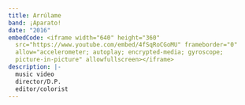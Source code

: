 ```yaml
---
title: Arrúlame
band: ¡Aparato!
date: "2016"
embedCode: <iframe width="640" height="360"
  src="https://www.youtube.com/embed/4fSqRoCGoMU" frameborder="0"
  allow="accelerometer; autoplay; encrypted-media; gyroscope;
  picture-in-picture" allowfullscreen></iframe>
description: |-
  music video
  director/D.P.
  editor/colorist
---
```


